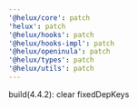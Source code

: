 ```yaml
---
'@helux/core': patch
'helux': patch
'@helux/hooks': patch
'@helux/hooks-impl': patch
'@helux/openinula': patch
'@helux/types': patch
'@helux/utils': patch
---
```


build(4.4.2): clear fixedDepKeys
